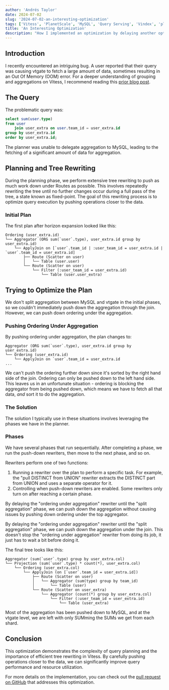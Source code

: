 ```yaml
---
author: 'Andrés Taylor'
date: 2024-07-02
slug: '2024-07-02-an-interesting-optimization'
tags: ['Vitess', 'PlanetScale', 'MySQL', 'Query Serving', 'Vindex', 'plan', 'execution plan', 'explain', 'optimizer']
title: 'An Interesting Optimization'
description: "How I implemented an optimization by delaying another optimization"
---
```


## Introduction

I recently encountered an intriguing bug. A user reported that their query was causing vtgate to fetch a large amount of data, sometimes resulting in an Out Of Memory (OOM) error.
For a deeper understanding of grouping and aggregations on Vitess, I recommend reading this [prior blog post](https://planetscale.com/blog/grouping-and-aggregations-on-vitess).

## The Query

The problematic query was:

```sql
select sum(user.type)
from user
    join user_extra on user.team_id = user_extra.id
group by user_extra.id
order by user_extra.id;
```

The planner was unable to delegate aggregation to MySQL, leading to the fetching of a significant amount of data for aggregation.

## Planning and Tree Rewriting

During the planning phase, we perform extensive tree rewriting to push as much work down under Routes as possible. This involves repeatedly rewriting the tree until no further changes occur during a full pass of the tree, a state known as fixed-point. The goal of this rewriting process is to optimize query execution by pushing operations closer to the data.

### Initial Plan

The first plan after horizon expansion looked like this:

```
Ordering (user_extra.id)
└── Aggregator (ORG sum(`user`.type), user_extra.id group by user_extra.id)
    └── ApplyJoin on [`user`.team_id | :user_team_id = user_extra.id | `user`.team_id = user_extra.id]
        ├── Route (Scatter on user)
        │   └── Table (user.user)
        └── Route (Scatter on user)
            └── Filter (:user_team_id = user_extra.id)
                └── Table (user.user_extra)
```

## Trying to Optimize the Plan

We don't split aggregation between MySQL and vtgate in the initial phases, so we couldn't immediately push down the aggregation through the join. However, we can push down ordering under the aggregation.

### Pushing Ordering Under Aggregation

By pushing ordering under aggregation, the plan changes to:

```
Aggregator (ORG sum(`user`.type), user_extra.id group by user_extra.id)
└── Ordering (user_extra.id)
    └── ApplyJoin on `user`.team_id = user_extra.id
...
```

We can't push the ordering further down since it's sorted by the right hand side of the join. Ordering can only be pushed down to the left hand side.
This leaves us in an unfortunate situation - ordering is blocking the aggregator from being pushed down, which means we have to fetch all that data, _and_ sort it to do the aggregation.

### The Solution

The solution I typically use in these situations involves leveraging the phases we have in the planner.

### Phases

We have several phases that run sequentially. After completing a phase, we run the push-down rewriters, then move to the next phase, and so on.

Rewriters perform one of two functions:

1. Running a rewriter over the plan to perform a specific task. For example, the "pull DISTINCT from UNION" rewriter extracts the DISTINCT part from UNION and uses a separate operator for it.
2. Controlling when push-down rewriters are enabled. Some rewriters only turn on after reaching a certain phase.

By delaying the "ordering under aggregation" rewriter until the "split aggregation" phase, we can push down the aggregation without causing issues by pushing down ordering under the top aggregator.

By delaying the "ordering under aggregation" rewriter until the "split aggregation" phase, we can push down the aggregation under the join. This doesn't stop the "ordering under aggregation" rewriter from doing its job, it just has to wait a bit before doing it.    

The final tree looks like this:

```
Aggregator (sum(`user`.type) group by user_extra.col)
└── Projection (sum(`user`.type) * count(*), user_extra.col)
    └── Ordering (user_extra.col)
        └── ApplyJoin (on [`user`.team_id = user_extra.id])
            ├── Route (Scatter on user)
            │   └── Aggregator (sum(type) group by team_id)
            │       └── Table (user)
            └── Route (Scatter on user_extra)
                └── Aggregator (count(*) group by user_extra.col)
                    └── Filter (:user_team_id = user_extra.id)
                        └── Table (user_extra)
```

Most of the aggregation has been pushed down to MySQL, and at the vtgate level, we are left with only SUMming the SUMs we get from each shard.


## Conclusion

This optimization demonstrates the complexity of query planning and the importance of efficient tree rewriting in Vitess. By carefully pushing operations closer to the data, we can significantly improve query performance and resource utilization.

For more details on the implementation, you can check out the [pull request on GitHub](https://github.com/vitessio/vitess/pull/16278) that addresses this optimization.
